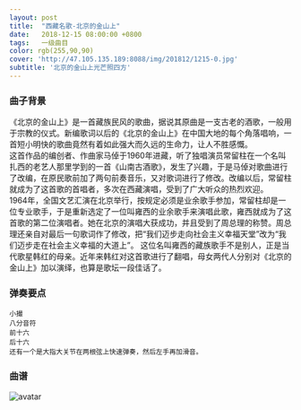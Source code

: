 ```yaml
---
layout: post
title:  "西藏名歌-北京的金山上"
date:   2018-12-15 08:00:00 +0800
tags:   一级曲目
color: rgb(255,90,90)
cover: 'http://47.105.135.189:8088/img/201812/1215-0.jpg'
subtitle: '北京的金山上光芒照四方'
---
```


### 曲子背景
《北京的金山上》是一首藏族民风的歌曲，据说其原曲是一支古老的酒歌，一般用于宗教的仪式。新编歌词以后的《北京的金山上》在中国大地的每个角落唱响，一首短小明快的歌曲竟然有着如此强大而久远的生命力，让人不胜感慨。  
这首作品的编创者、作曲家马倬于1960年进藏，听了独唱演员常留柱在一个名叫扎西的老艺人那里学到的一首《山南古酒歌》，发生了兴趣，于是马倬对歌曲进行了改编，在原民歌前加了两句前奏音乐，又对歌词进行了修改。改编以后，常留柱就成为了这首歌的首唱者，多次在西藏演唱，受到了广大听众的热烈欢迎。  
1964年，全国文艺汇演在北京举行，按规定必须是业余歌手参加，常留柱却是一位专业歌手，于是重新选定了一位叫雍西的业余歌手来演唱此歌，雍西就成为了这首歌的第二位演唱者。她在北京的演唱大获成功，并且受到了周总理的称赞。周总理还亲自对最后一句歌词作了修改，把“我们迈步走向社会主义幸福天堂”改为“我们迈步走在社会主义幸福的大道上”。 
这位名叫雍西的藏族歌手不是别人，正是当代歌星韩红的母亲。近年来韩红对这首歌进行了翻唱，母女两代人分别对《北京的金山上》加以演绎，也算是歌坛一段佳话了。  

### 弹奏要点
```
小撮
八分音符
前十六
后十六
还有一个是大指大关节在两根弦上快速弹奏，然后左手再加滑音。
```
### 曲谱
![avatar](http://47.105.135.189:8088/img/201812/1215-1.jpg)

